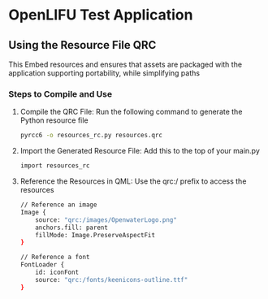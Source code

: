 # OpenLIFU Test Application

## Using the Resource File QRC
This Embed resources and ensures that assets are packaged with the application supporting portability, while simplifying paths

### Steps to Compile and Use
1. Compile the QRC File: Run the following command to generate the Python resource file
    ```bash
    pyrcc6 -o resources_rc.py resources.qrc
    ```
2. Import the Generated Resource File: Add this to the top of your main.py
    ```bash
    import resources_rc
    ```
3. Reference the Resources in QML: Use the qrc:/ prefix to access the resources
    ```bash
    // Reference an image
    Image {
        source: "qrc:/images/OpenwaterLogo.png"
        anchors.fill: parent
        fillMode: Image.PreserveAspectFit
    }

    // Reference a font
    FontLoader {
        id: iconFont
        source: "qrc:/fonts/keenicons-outline.ttf"
    }
    ```

